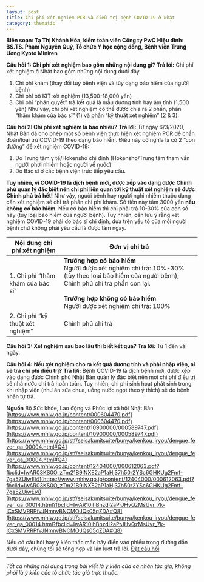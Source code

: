```yaml
---
layout: post
title: Chi phí xét nghiệm PCR và điều trị bệnh COVID-19 ở Nhật
category: thematic
---
```


**Biên soạn: Tạ Thị Khánh Hòa, kiểm toán viên Công ty PwC**
**Hiệu đính: BS.TS. Phạm Nguyên Quý, Tổ chức Y học cộng đồng, Bệnh viện Trung Ương Kyoto Miniren**

**Câu hỏi 1: Chi phí xét nghiệm bao gồm những nội dung gì?**
**Trả lời:** Chi phí xét nghiệm ở Nhật bao gồm những nội dung dưới đây
1. Chi phí khám (thay đổi tùy bệnh viện và tùy dạng bảo hiểm của người bệnh)
2. Chi phí bộ KIT xét nghiệm (13,500-18,000 yên)
3. Chi phí “phán quyết” trả kết quả là mẫu dương tính hay âm tính (1,500 yên)
Như vậy, chi phí xét nghiệm có thể được chia ra 2 phần, phần “thăm khám của bác sĩ” (1) và phần “kỹ thuật xét nghiệm” (2 & 3).

**Câu hỏi 2: Chi phí xét nghiệm là bao nhiêu?**
**Trả lời:**
Từ ngày 6/3/2020, Nhật Bản đã cho phép một số bệnh viện thực hiện xét nghiệm PCR để chẩn đoán/loại trừ COVID-19 theo dạng bảo hiểm. Điều này có nghĩa là có 2 “con đường” để xét nghiệm COVID-19:
1. Do Trung tâm y tế/Hokensho chỉ định (Hokensho/Trung tâm tham vấn người phơi nhiễm hoặc người về nước)
2. Do Bác sĩ ở các bệnh viện trực tiếp yêu cầu.

**Tuy nhiên, vì COVID-19 là dịch bệnh mới, được xếp vào dạng được Chính phủ quản lý đặc biệt nên chi phí liên quan tới kỹ thuật xét nghiệm sẽ được Chính phủ trả hết!**
Như vậy, người bệnh hay người nghi nhiễm thuộc dạng cần xét nghiệm sẽ chỉ trả phần chi phí khám. Số tiền này tầm 3000 yên __nếu không có bảo hiểm__. Nếu có bảo hiểm thì chỉ phải trả 10-30% của con số này (tùy loại bảo hiểm của người bệnh).
Tuy nhiên, cần lưu ý rằng xét nghiệm COVID-19 phải do bác sĩ chỉ định, dựa trên yếu tố của mỗi người bệnh chứ không phải yêu cầu là được làm ngay.

Nội dung chi phí xét nghiệm | Đơn vị chi trả
------------ | -------------
1. Chi phí “thăm khám của bác sĩ” | **Trường hợp có bảo hiểm** <br/> Người được xét nghiệm chi trả: 10%-30% (tùy theo loại bảo hiểm của người bệnh); Chính phủ chi trả phần còn lại. <br/><br/> **Trường hợp không có bảo hiểm** <br/>Người được xét nghiệm chi trả: 100%
2. Chi phí “kỹ thuật xét nghiệm” | Chính phủ chi trả


**Câu hỏi 3: Xét nghiệm sau bao lâu thì biết kết quả?**
**Trả lời:** Từ 1 đến vài ngày.

**Câu hỏi 4: Nếu xét nghiệm cho ra kết quả dương tính và phải nhập viện, ai sẽ trả chi phí điều trị?**
**Trả lời:** Bệnh COVID-19 là dịch bệnh mới, được xếp vào dạng được Chính phủ Nhật Bản quản lý đặc biệt nên mọi chi phí điều trị sẽ nhà nước chi trả hoàn toàn. Tuy nhiên, chi phí sinh hoạt phát sinh trong khi nhập viện (như ăn sữa chua, uống nước ngọt theo ý thích) sẽ do bệnh nhân tự trả.

**Nguồn**
Bộ Sức khỏe, Lao động và Phúc lợi xã hội Nhật Bản
[https://www.mhlw.go.jp/content/000604470.pdf](https://www.mhlw.go.jp/content/000604470.pdf)
[https://www.mhlw.go.jp/content/10900000/000589747.pdf](https://www.mhlw.go.jp/content/10900000/000589747.pdf)
[https://www.mhlw.go.jp/stf/seisakunitsuite/bunya/kenkou_iryou/dengue_fever_qa_00004.html#Q4](https://www.mhlw.go.jp/stf/seisakunitsuite/bunya/kenkou_iryou/dengue_fever_qa_00004.html#Q4)
[https://www.mhlw.go.jp/content/12404000/000612063.pdf?fbclid=IwAR03KS0O_zTm21B9lNXE2aP1aHj37h50r2YSc6GHKUg2Fmf-7ga5ZUiwEi4](https://www.mhlw.go.jp/content/12404000/000612063.pdf?fbclid=IwAR03KS0O_zTm21B9lNXE2aP1aHj37h50r2YSc6GHKUg2Fmf-7ga5ZUiwEi4)
[https://www.mhlw.go.jp/stf/seisakunitsuite/bunya/kenkou_iryou/dengue_fever_qa_00014.html?fbclid=IwAR10ihBhzdl2aPrJHvQzMsUvr_7k-ICxSMVRRPfvJNmnvBNCMOJQs05qZDA#Q8](https://www.mhlw.go.jp/stf/seisakunitsuite/bunya/kenkou_iryou/dengue_fever_qa_00014.html?fbclid=IwAR10ihBhzdl2aPrJHvQzMsUvr_7k-ICxSMVRRPfvJNmnvBNCMOJQs05qZDA#Q8)

Nếu có câu hỏi hay ý kiến thắc mắc hãy điền vào phiếu trong đường dẫn dưới đây, chúng tôi sẽ tổng hợp và lần lượt trả lời.
[Đặt câu hỏi](https://docs.google.com/forms/d/e/1FAIpQLScW-NnVfF-S1IHEsVJ6jHp9dhbKCxxlEQSX24f2IcFwfMrO9g/viewform)

---------

_Tất cả những nội dung trong bài viết là ý kiến của cá nhân tác giả, không phải là ý kiến của tổ chức tác giả trực thuộc._

